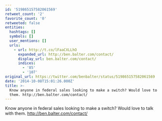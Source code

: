 ```yaml
---
id: '519865157582061569'
retweet_count: '2'
favorite_count: '0'
retweeted: false
entities:
  hashtags: []
  symbols: []
  user_mentions: []
  urls:
    - url: http://t.co/lFaaCXLLhO
      expanded_url: http://ben.balter.com/contact/
      display_url: ben.balter.com/contact/
      indices:
        - '85'
        - '107'
original_url: https://twitter.com/benbalter/status/519865157582061569
date: '2014-10-08T15:01:26.000Z'
title: >-
  Know anyone in federal sales looking to make a switch? Would love to talk with
  them. http://ben.balter.com/contact/
---
```


Know anyone in federal sales looking to make a switch? Would love to talk with them. http://ben.balter.com/contact/